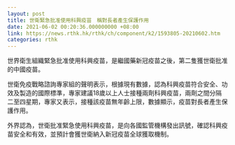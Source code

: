 ```yaml
---
layout: post
title: 世衛緊急批准使用科興疫苗　稱對長者產生保護作用
date: 2021-06-02 00:20:36.000000000 +08:00
link: https://news.rthk.hk/rthk/ch/component/k2/1593805-20210602.htm
categories: rthk
---
```


世界衛生組織緊急批准使用科興疫苗，是繼國藥新冠疫苗之後，第二隻獲世衛批准的中國疫苗。

世衛免疫戰略諮詢專家組的聲明表示，根據現有數據，認為科興疫苗符合安全、功效及製造的國際標準，專家建議18歲以上人士接種兩劑科興疫苗，兩劑之間分隔二至四星期，專家又表示，接種該疫苗無年齡上限，數據顯示，疫苗對長者產生保護作用。

外界認為，世衛批准緊急使用科興疫苗，是向各國監管機構發出訊號，確認科興疫苗安全和有效，並預計會獲世衛納入新冠疫苗全球獲取機制。
